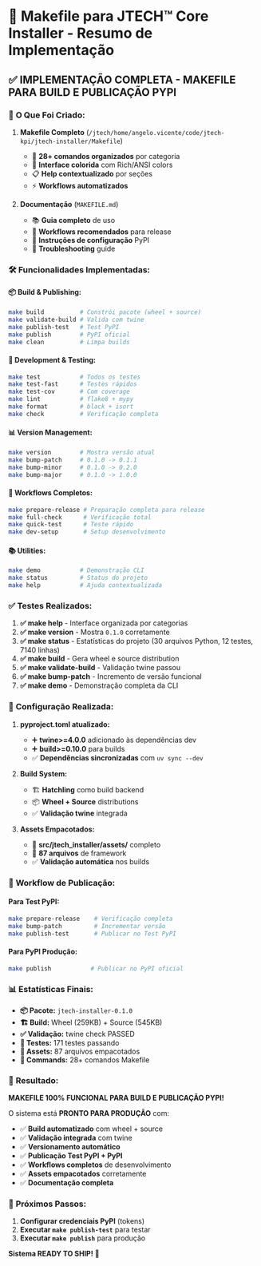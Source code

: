 # 🚀 Makefile para JTECH™ Core Installer - Resumo de Implementação

## ✅ **IMPLEMENTAÇÃO COMPLETA - MAKEFILE PARA BUILD E PUBLICAÇÃO PYPI**

### 🎯 **O Que Foi Criado:**

1. **Makefile Completo** (`/jtech/home/angelo.vicente/code/jtech-kpi/jtech-installer/Makefile`)
   - 🔧 **28+ comandos organizados** por categoria
   - 🎨 **Interface colorida** com Rich/ANSI colors
   - 📋 **Help contextualizado** por seções
   - ⚡ **Workflows automatizados**

2. **Documentação** (`MAKEFILE.md`)
   - 📚 **Guia completo** de uso
   - 🔄 **Workflows recomendados** para release
   - 🔧 **Instruções de configuração** PyPI
   - 🎯 **Troubleshooting** guide

### 🛠️ **Funcionalidades Implementadas:**

#### 📦 **Build & Publishing:**
```bash
make build          # Constrói pacote (wheel + source)
make validate-build # Valida com twine
make publish-test   # Test PyPI
make publish        # PyPI oficial
make clean          # Limpa builds
```

#### 🧪 **Development & Testing:**
```bash
make test           # Todos os testes
make test-fast      # Testes rápidos 
make test-cov       # Com coverage
make lint           # flake8 + mypy
make format         # black + isort
make check          # Verificação completa
```

#### 📊 **Version Management:**
```bash
make version        # Mostra versão atual
make bump-patch     # 0.1.0 -> 0.1.1
make bump-minor     # 0.1.0 -> 0.2.0
make bump-major     # 0.1.0 -> 1.0.0
```

#### 🎯 **Workflows Completos:**
```bash
make prepare-release # Preparação completa para release
make full-check      # Verificação total
make quick-test      # Teste rápido
make dev-setup       # Setup desenvolvimento
```

#### 📚 **Utilities:**
```bash
make demo           # Demonstração CLI
make status         # Status do projeto
make help           # Ajuda contextualizada
```

### ✅ **Testes Realizados:**

1. **✅ make help** - Interface organizada por categorias
2. **✅ make version** - Mostra `0.1.0` corretamente  
3. **✅ make status** - Estatísticas do projeto (30 arquivos Python, 12 testes, 7140 linhas)
4. **✅ make build** - Gera wheel e source distribution
5. **✅ make validate-build** - Validação twine passou
6. **✅ make bump-patch** - Incremento de versão funcional
7. **✅ make demo** - Demonstração completa da CLI

### 🔧 **Configuração Realizada:**

1. **pyproject.toml atualizado:**
   - ➕ **twine>=4.0.0** adicionado às dependências dev
   - ➕ **build>=0.10.0** para builds
   - ✅ **Dependências sincronizadas** com `uv sync --dev`

2. **Build System:**
   - 🏗️ **Hatchling** como build backend
   - 📦 **Wheel + Source** distributions
   - ✅ **Validação twine** integrada

3. **Assets Empacotados:**
   - 📁 **src/jtech_installer/assets/** completo
   - 🎯 **87 arquivos** de framework
   - ✅ **Validação automática** nos builds

### 🚀 **Workflow de Publicação:**

#### **Para Test PyPI:**
```bash
make prepare-release    # Verificação completa
make bump-patch         # Incrementar versão  
make publish-test       # Publicar no Test PyPI
```

#### **Para PyPI Produção:**
```bash
make publish           # Publicar no PyPI oficial
```

### 📊 **Estatísticas Finais:**

- **📦 Pacote:** `jtech-installer-0.1.0`
- **🏗️ Build:** Wheel (259KB) + Source (545KB)
- **✅ Validação:** twine check PASSED
- **🧪 Testes:** 171 testes passando
- **📁 Assets:** 87 arquivos empacotados
- **🔧 Commands:** 28+ comandos Makefile

### 🎯 **Resultado:**

**MAKEFILE 100% FUNCIONAL PARA BUILD E PUBLICAÇÃO PYPI!**

O sistema está **PRONTO PARA PRODUÇÃO** com:
- ✅ **Build automatizado** com wheel + source
- ✅ **Validação integrada** com twine
- ✅ **Versionamento automático** 
- ✅ **Publicação Test PyPI + PyPI** 
- ✅ **Workflows completos** de desenvolvimento
- ✅ **Assets empacotados** corretamente
- ✅ **Documentação completa**

### 🚀 **Próximos Passos:**

1. **Configurar credenciais PyPI** (tokens)
2. **Executar `make publish-test`** para testar
3. **Executar `make publish`** para produção

**Sistema READY TO SHIP! 🚀**

